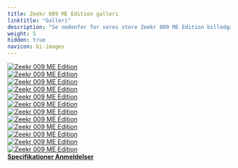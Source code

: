 ```yaml
---
title: Zeekr 009 ME Edition galleri
linktitle: "Galleri"
description: "Se nedenfor for vores store Zeekr 009 ME Edition billedgalleri. Klik på billederne for versioner i høj opløsning."
weight: 5
hidden: true
navicon: bi-images
---
```

<!-- markdownlint-disable MD033 -->
<div class="row" id ="my-gallery">
	<div class="pswp-grid-item col-6 col-md-4">
		<a href="https://media.evkx.net/multimedia/models/zeekr/009/009_me_edition/exterior_1.jpg"
data-pswp-src="https://media.evkx.net/multimedia/models/zeekr/009/009_me_edition/exterior_1.jpg"
data-pswp-width="2000"
data-pswp-height="1333" 
target="_blank">
			<img src="https://media.evkx.net/multimedia/models/zeekr/009/009_me_edition/exterior_1_xst.jpg" alt="Zeekr 009 ME Edition" class="img-fluid " />
		</a>
	</div>
	<div class="pswp-grid-item col-6 col-md-4">
		<a href="https://media.evkx.net/multimedia/models/zeekr/009/009_me_edition/exterior_2.jpg"
data-pswp-src="https://media.evkx.net/multimedia/models/zeekr/009/009_me_edition/exterior_2.jpg"
data-pswp-width="2000"
data-pswp-height="1333" 
target="_blank">
			<img src="https://media.evkx.net/multimedia/models/zeekr/009/009_me_edition/exterior_2_xst.jpg" alt="Zeekr 009 ME Edition" class="img-fluid " />
		</a>
	</div>
	<div class="pswp-grid-item col-6 col-md-4">
		<a href="https://media.evkx.net/multimedia/models/zeekr/009/009_me_edition/exterior_3.jpg"
data-pswp-src="https://media.evkx.net/multimedia/models/zeekr/009/009_me_edition/exterior_3.jpg"
data-pswp-width="3000"
data-pswp-height="1822" 
target="_blank">
			<img src="https://media.evkx.net/multimedia/models/zeekr/009/009_me_edition/exterior_3_xst.jpg" alt="Zeekr 009 ME Edition" class="img-fluid " />
		</a>
	</div>
	<div class="pswp-grid-item col-6 col-md-4">
		<a href="https://media.evkx.net/multimedia/models/zeekr/009/009_me_edition/exterior_4.jpg"
data-pswp-src="https://media.evkx.net/multimedia/models/zeekr/009/009_me_edition/exterior_4.jpg"
data-pswp-width="2560"
data-pswp-height="1440" 
target="_blank">
			<img src="https://media.evkx.net/multimedia/models/zeekr/009/009_me_edition/exterior_4_xst.jpg" alt="Zeekr 009 ME Edition" class="img-fluid " />
		</a>
	</div>
	<div class="pswp-grid-item col-6 col-md-4">
		<a href="https://media.evkx.net/multimedia/models/zeekr/009/009_me_edition/interior_1.jpg"
data-pswp-src="https://media.evkx.net/multimedia/models/zeekr/009/009_me_edition/interior_1.jpg"
data-pswp-width="2560"
data-pswp-height="1440" 
target="_blank">
			<img src="https://media.evkx.net/multimedia/models/zeekr/009/009_me_edition/interior_1_xst.jpg" alt="Zeekr 009 ME Edition" class="img-fluid " />
		</a>
	</div>
	<div class="pswp-grid-item col-6 col-md-4">
		<a href="https://media.evkx.net/multimedia/models/zeekr/009/009_me_edition/interior_2.jpg"
data-pswp-src="https://media.evkx.net/multimedia/models/zeekr/009/009_me_edition/interior_2.jpg"
data-pswp-width="2560"
data-pswp-height="1440" 
target="_blank">
			<img src="https://media.evkx.net/multimedia/models/zeekr/009/009_me_edition/interior_2_xst.jpg" alt="Zeekr 009 ME Edition" class="img-fluid " />
		</a>
	</div>
	<div class="pswp-grid-item col-6 col-md-4">
		<a href="https://media.evkx.net/multimedia/models/zeekr/009/009_me_edition/main_1.jpg"
data-pswp-src="https://media.evkx.net/multimedia/models/zeekr/009/009_me_edition/main_1.jpg"
data-pswp-width="2560"
data-pswp-height="1440" 
target="_blank">
			<img src="https://media.evkx.net/multimedia/models/zeekr/009/009_me_edition/main_1_xst.jpg" alt="Zeekr 009 ME Edition" class="img-fluid " />
		</a>
	</div>
	<div class="pswp-grid-item col-6 col-md-4">
		<a href="https://media.evkx.net/multimedia/models/zeekr/009/009_me_edition/roof_1.jpg"
data-pswp-src="https://media.evkx.net/multimedia/models/zeekr/009/009_me_edition/roof_1.jpg"
data-pswp-width="2560"
data-pswp-height="1440" 
target="_blank">
			<img src="https://media.evkx.net/multimedia/models/zeekr/009/009_me_edition/roof_1_xst.jpg" alt="Zeekr 009 ME Edition" class="img-fluid " />
		</a>
	</div>
	<div class="pswp-grid-item col-6 col-md-4">
		<a href="https://media.evkx.net/multimedia/models/zeekr/009/009_me_edition/screens_1.jpg"
data-pswp-src="https://media.evkx.net/multimedia/models/zeekr/009/009_me_edition/screens_1.jpg"
data-pswp-width="1256"
data-pswp-height="836" 
target="_blank">
			<img src="https://media.evkx.net/multimedia/models/zeekr/009/009_me_edition/screens_1_xst.jpg" alt="Zeekr 009 ME Edition" class="img-fluid " />
		</a>
	</div>
	<div class="pswp-grid-item col-6 col-md-4">
		<a href="https://media.evkx.net/multimedia/models/zeekr/009/009_me_edition/screens_2.jpg"
data-pswp-src="https://media.evkx.net/multimedia/models/zeekr/009/009_me_edition/screens_2.jpg"
data-pswp-width="2560"
data-pswp-height="1440" 
target="_blank">
			<img src="https://media.evkx.net/multimedia/models/zeekr/009/009_me_edition/screens_2_xst.jpg" alt="Zeekr 009 ME Edition" class="img-fluid " />
		</a>
	</div>
	<div class="pswp-grid-item col-6 col-md-4">
		<a href="https://media.evkx.net/multimedia/models/zeekr/009/009_me_edition/screens_3.jpg"
data-pswp-src="https://media.evkx.net/multimedia/models/zeekr/009/009_me_edition/screens_3.jpg"
data-pswp-width="2560"
data-pswp-height="1440" 
target="_blank">
			<img src="https://media.evkx.net/multimedia/models/zeekr/009/009_me_edition/screens_3_xst.jpg" alt="Zeekr 009 ME Edition" class="img-fluid " />
		</a>
	</div>
	<div class="pswp-grid-item col-6 col-md-4">
		<a href="https://media.evkx.net/multimedia/models/zeekr/009/009_me_edition/secondrowseats_1.jpg"
data-pswp-src="https://media.evkx.net/multimedia/models/zeekr/009/009_me_edition/secondrowseats_1.jpg"
data-pswp-width="2560"
data-pswp-height="1440" 
target="_blank">
			<img src="https://media.evkx.net/multimedia/models/zeekr/009/009_me_edition/secondrowseats_1_xst.jpg" alt="Zeekr 009 ME Edition" class="img-fluid " />
		</a>
	</div>
</div>
<script type="module">
  import PhotoSwipeLightbox from '/js/photoswipe-lightbox.esm.js';
    const lightbox = new PhotoSwipeLightbox({
       gallery: '#my-gallery',
        children: 'a',
        pswpModule: () => import('/js/photoswipe.esm.js')
    });
lightbox.init();
</script>
<div class="mt-3 mb-3">
<a href="../specifications/" class="text-decoration-none text-black">
<strong><i class="bi-arrow-left"></i> Specifikationer </strong>
</a>
<a href="../reviews/" class="text-decoration-none text-black float-end">
<strong>Anmeldelser <i class="bi-arrow-right"></i></strong>
</a>
</div>
